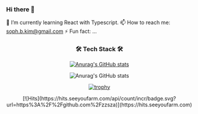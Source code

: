### Hi there 👋

🌱 I’m currently learning React with Typescript.
📫 How to reach me: soph.b.kim@gmail.com
⚡ Fun fact: ...


<h3 align="center"> 🛠 Tech Stack 🛠 </h3>



<div align=center>
	
  [![Anurag's GitHub stats](https://github-readme-stats.vercel.app/api?username=sophkim)](https://github.com/anuraghazra/github-readme-stats)

![Anurag's GitHub stats](https://github-readme-stats.vercel.app/api?username=sophkim&show_icons=true&theme=radical)

[![trophy](https://github-profile-trophy.vercel.app/?username=sophkim&row=1)](https://github.com/ryo-ma/github-profile-trophy)
	
  </div>

  <div align=center>	
  [![Hits](https://hits.seeyoufarm.com/api/count/incr/badge.svg?url=https%3A%2F%2Fgithub.com%2Fzzsza)](https://hits.seeyoufarm.com) 
  </div>
